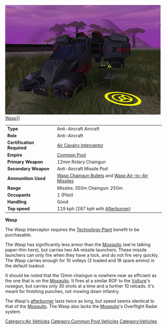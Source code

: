 ![](images/Wasp.jpg "fig:Wasp.jpg") [Wasp](Wasp.md "wikilink")\]\]

|                            |                                                                                                                        |
| -------------------------- | ---------------------------------------------------------------------------------------------------------------------- |
| **Type**                   | Anti-Aircraft Aircraft                                                                                                 |
| **Role**                   | Anti-Aircraft                                                                                                          |
| **Certification Required** | [Air Cavalry Interceptor](Air_Cavalry_Interceptor.md "wikilink")                                                       |
| **Empire**                 | [Common Pool](Common_Pool.md "wikilink")                                                                               |
| **Primary Weapon**         | 12mm Rotary Chaingun                                                                                                   |
| **Secondary Weapon**       | Anti-Aircraft Missile Pod                                                                                              |
| **Ammunition Used**        | [Wasp Chaingun Bullets](Wasp_Chaingun_Bullets.md "wikilink") and [Wasp Air-to-Air Missiles](Wasp_Air.$1.md "wikilink") |
| **Range**                  | Missles: 350m Chaingun: 250m                                                                                           |
| **Occupants**              | 1 (Pilot)                                                                                                              |
| **Handling**               | Good                                                                                                                   |
| **Top speed**              | 119 kph (287 kph with [Afterburner](Afterburner.md "wikilink"))                                                        |

**Wasp**

The Wasp Interceptor requires the [Technology
Plant](Technology_Plant.md "wikilink") benefit to be purchasable.

The Wasp has significantly less armor than the
[Mosquito](Mosquito.md "wikilink") (we're talking paper-thin here), but
carries two AA missile launchers. These missile launchers can only fire
when they have a lock, and do not fire very quickly. The Wasp carries
enough for 10 volleys (2 loaded and 18 spare ammo) in the default
loadout.

It should be noted that the 12mm chaingun is nowhere near as efficient
as the one that is on the [Mosquito](Mosquito.md "wikilink"). It fires at a
similar ROF to the [Vulture](Vulture.md "wikilink")'s nosegun, but carries
only 30 shots at a time and a further 10 reloads. It's meant for
finishing punches, not mowing down infantry.

The Wasp's [afterburner](afterburner.md "wikilink") lasts twice as long,
but speed seems identical to that of the
[Mosquito](Mosquito.md "wikilink"). The Wasp also lacks the
[Mosquito](Mosquito.md "wikilink")'s Overflight Radar system.

[Category:Air Vehicles](Category:Air_Vehicles.md "wikilink")
[Category:Common Pool
Vehicles](Category:Common_Pool_Vehicles.md "wikilink")
[Category:Vehicles](Category:Vehicles.md "wikilink")
